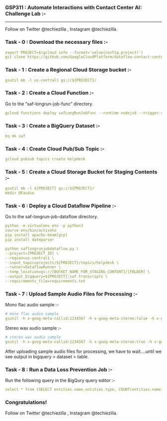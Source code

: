 ### GSP311 : Automate Interactions with Contact Center AI: Challenge Lab :-

----------------------------------------------------------------------------------------------------------------------------------------------

Follow on Twitter @techiezilla , Instagram @techiezilla.


### Task - 0 : Download the necessary files :-

```yaml
export PROJECT=$(gcloud info --format='value(config.project)')
git clone https://github.com/GoogleCloudPlatform/dataflow-contact-center-speech-analysis.git
```

### Task - 1 : Create a Regional Cloud Storage bucket :-

```yaml
gsutil mb -l us-central1 gs://${PROJECT}/
```

### Task - 2 : Create a Cloud Function :-

Go to the “saf-longrun-job-func” directory.

```yaml
gcloud functions deploy safLongRunJobFunc --runtime nodejs8 --trigger-resource ${PROJECT} --region us-central1 --trigger-event google.storage.object.finalize
```

### Task - 3 : Create a BigQuery Dataset :-

```yaml
bq mk saf
```

### Task - 4 : Create Cloud Pub/Sub Topic :-

```yaml
gcloud pubsub topics create helpdesk
```

### Task - 5 : Create a Cloud Storage Bucket for Staging Contents :-

```yaml
gsutil mb -l ${PROJECT} gs://${PROJECT}/
mkdir DFaudio
```

### Task - 6 : Deploy a Cloud Dataflow Pipeline :-

Go to the saf-longrun-job-dataflow directory.

```yaml
python -m virtualenv env -p python3
source env/bin/activate
pip install apache-beam[gcp]
pip install dateparser

python saflongrunjobdataflow.py \
--project=[PROJECT_ID] \
--region=us-central1 \
--input_topic=projects/${PROJECT}/topics/helpdesk \
--runner=DataflowRunner \
--temp_location=gs://[BUCKET_NAME_FOR_STAGING_CONTENT]/[FOLDER] \
--output_bigquery=${PROJECT}:saf.transcripts \
--requirements_file=requirements.txt
```

### Task - 7 : Upload Sample Audio Files for Processing :-

Mono flac audio sample :-

```yaml
# mono flac audio sample
gsutil -h x-goog-meta-callid:1234567 -h x-goog-meta-stereo:false -h x-goog-meta-pubsubtopicname:helpdesk -h x-goog-meta-year:2019 -h x-goog-meta-month:11 -h x-goog-meta-day:06 -h x-goog-meta-starttime:1116 cp gs://qwiklabs-bucket-gsp311/speech_commercial_mono.flac gs://${PROJECT}
```

Stereo wav audio sample :-

```yaml
# stereo wav audio sample
gsutil -h x-goog-meta-callid:1234567 -h x-goog-meta-stereo:true -h x-goog-meta-pubsubtopicname:helpdesk -h x-goog-meta-year:2019 -h x-goog-meta-month:11 -h x-goog-meta-day:06 -h x-goog-meta-starttime:1116 cp gs://qwiklabs-bucket-gsp311/speech_commercial_stereo.wav gs://${PROJECT}
```

After uploading sample audio files for processing, we have to wait....until we see output in bigquery > dataset > table.

### Task - 8 : Run a Data Loss Prevention Job :-

Run the following query in the BigQury query editor :-

```yaml
select * from (SELECT entities.name,entities.type, COUNT(entities.name) AS count FROM saf.transcripts, UNNEST(entities) entities GROUP BY entities.name, entities.type ORDER BY count ASC ) Where count > 5
```

### Congratulations!

Follow on Twitter @techiezilla , Instagram @techiezilla.
